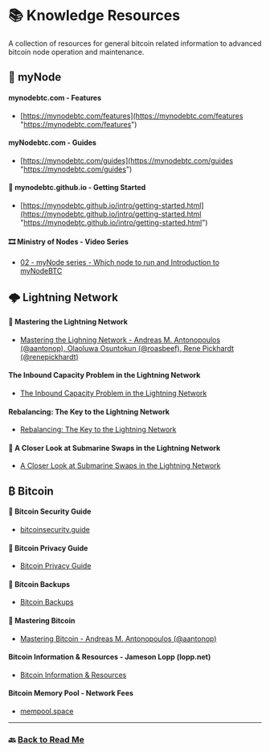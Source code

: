 # 📚 Knowledge Resources 

A collection of resources for general bitcoin related information to advanced bitcoin node operation and maintenance.

## 🔗 myNode 

#### mynodebtc.com - Features
- [https://mynodebtc.com/features](https://mynodebtc.com/features "https://mynodebtc.com/features")

#### myNodebtc.com - Guides
- [https://mynodebtc.com/guides](https://mynodebtc.com/guides "https://mynodebtc.com/guides")

#### 📌 mynodebtc.github.io - Getting Started
- [https://mynodebtc.github.io/intro/getting-started.html](https://mynodebtc.github.io/intro/getting-started.html "https://mynodebtc.github.io/intro/getting-started.html")

#### 🎞️ Ministry of Nodes - Video Series
- [02 - myNode series - Which node to run and Introduction to myNodeBTC](https://www.youtube.com/watch?v=gvkNtQoNh2U&list=PLCRbH-IWlcW0KP8DxyWWrqahGafZyV2HR&index=2 "02 - myNode series - Which node to run and Introduction to myNodeBTC")

## 🌩️ Lightning Network 

#### 📌 Mastering the Lightning Network
- [Mastering the Lighning Network - Andreas M. Antonopoulos (@aantonop), Olaoluwa Osuntokun (@roasbeef), Rene Pickhardt (@renepickhardt)](https://github.com/lnbook/lnbook#mastering-the-lightning-network "Mastering the Lighning Network - Andreas M. Antonopoulos (@aantonop), Olaoluwa Osuntokun (@roasbeef), Rene Pickhardt (@renepickhardt)")

#### The Inbound Capacity Problem in the Lightning Network
- [The Inbound Capacity Problem in the Lightning Network](https://blog.muun.com/the-inbound-capacity-problem-in-the-lightning-network/ "The Inbound Capacity Problem in the Lightning Network")

#### Rebalancing: The Key to the Lightning Network
- [Rebalancing: The Key to the Lightning Network](https://blog.muun.com/rebalancing-in-the-lightning-network/ "Rebalancing: The Key to the Lightning Network")

#### 📌 A Closer Look at Submarine Swaps in the Lightning Network
- [A Closer Look at Submarine Swaps in the Lightning Network](https://blog.muun.com/a-closer-look-at-submarine-swaps-in-the-lightning-network/ "A Closer Look at Submarine Swaps in the Lightning Network")

## ₿ Bitcoin 
#### 📌 Bitcoin Security Guide
- [bitcoinsecurity.guide](https://bitcoinsecurity.guide/ "bitcoinsecurity.guide")

#### 📌 Bitcoin Privacy Guide
- [Bitcoin Privacy Guide](https://bitcoiner.guide/privacy/ "bitcoin privacy guide")

#### 📌 Bitcoin Backups
- [Bitcoin Backups](https://bitcoin-intro.com/en/backup "Bitcoin Backups")

#### 📖 Mastering Bitcoin
- [Mastering Bitcoin - Andreas M. Antonopoulos (@aantonop)](https://github.com/bitcoinbook/bitcoinbook#mastering-bitcoin "Mastering Bitcoin - Andreas M. Antonopoulos (@aantonop)")

#### Bitcoin Information & Resources - Jameson Lopp (lopp.net)
- [Bitcoin Information & Resources](https://www.lopp.net/bitcoin-information.html "Bitcoin Information & Resources")

#### Bitcoin Memory Pool - Network Fees
- [mempool.space](https://mempool.space/ "mempool.space")

------------

### 🔙 [Back to Read Me](https://github.com/e-corp-sam-sepiol/bitcoin-node/blob/main/README.md "readme")
